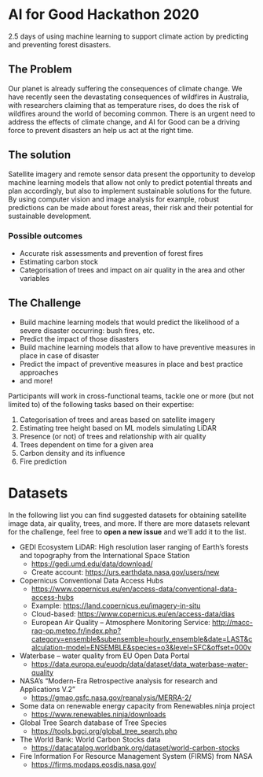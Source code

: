 # AI for Good Hackathon 2020
2.5 days of using machine learning to support climate action by predicting and preventing forest disasters.

## The Problem
Our planet is already suffering the consequences of climate change. We have recently seen the devastating consequences of wildfires in Australia, with researchers claiming that as temperature rises, do does the risk of wildfires around the world of becoming common.
There is an urgent need to address the effects of climate change, and AI for Good can be a driving force to prevent disasters an help us act at the right time.

## The solution
Satellite imagery and remote sensor data present the opportunity to develop machine learning models that allow not only to predict potential threats and plan accordingly, but also to implement sustainable solutions for the future. By using computer vision and image analysis for example, robust predictions can be made about forest areas, their risk and their potential for sustainable development.

### Possible outcomes
- Accurate risk assessments and prevention of forest fires
- Estimating carbon stock
- Categorisation of trees and impact on air quality in the area and other variables

## The Challenge
- Build machine learning models that would predict the likelihood of a severe disaster occurring: bush fires, etc.
- Predict the impact of those disasters
- Build machine learning models that allow to have preventive measures in place in case of disaster
- Predict the impact of preventive measures in place and best practice approaches
- and more!

Participants will work in cross-functional teams, tackle one or more (but not limited to) of the following tasks based on their expertise:
1.	Categorisation of trees and areas based on satellite imagery
2.	Estimating tree height based on ML models simulating LiDAR
3.	Presence (or not) of trees and relationship with air quality
4.	Trees dependent on time for a given area
5.	Carbon density and its influence
6.	Fire prediction

# Datasets
In the following list you can find suggested datasets for obtaining satellite image data, air quality, trees, and more. If there are more datasets relevant for the challenge, feel free to **open a new issue** and we'll add it to the list.

-	GEDI Ecosystem LiDAR: High resolution laser ranging of Earth’s forests and topography from the International Space Station
    - https://gedi.umd.edu/data/download/
    - Create account: https://urs.earthdata.nasa.gov/users/new
-	Copernicus Conventional Data Access Hubs
    - https://www.copernicus.eu/en/access-data/conventional-data-access-hubs
    - Example: https://land.copernicus.eu/imagery-in-situ
    - Cloud-based: https://www.copernicus.eu/en/access-data/dias
    - European Air Quality – Atmosphere Monitoring Service: http://macc-raq-op.meteo.fr/index.php?category=ensemble&subensemble=hourly_ensemble&date=LAST&calculation-model=ENSEMBLE&species=o3&level=SFC&offset=000v
-	Waterbase – water quality from EU Open Data Portal
    - https://data.europa.eu/euodp/data/dataset/data_waterbase-water-quality
-	NASA’s “Modern-Era Retrospective analysis for research and Applications V.2”
    - https://gmao.gsfc.nasa.gov/reanalysis/MERRA-2/
-	Some data on renewable energy capacity from Renewables.ninja project
    - https://www.renewables.ninja/downloads
-	Global Tree Search database of Tree Species
    - https://tools.bgci.org/global_tree_search.php
-	The World Bank: World Carbon Stocks data
    - https://datacatalog.worldbank.org/dataset/world-carbon-stocks
-	Fire Information For Resource Management System (FIRMS) from NASA
    - https://firms.modaps.eosdis.nasa.gov/
